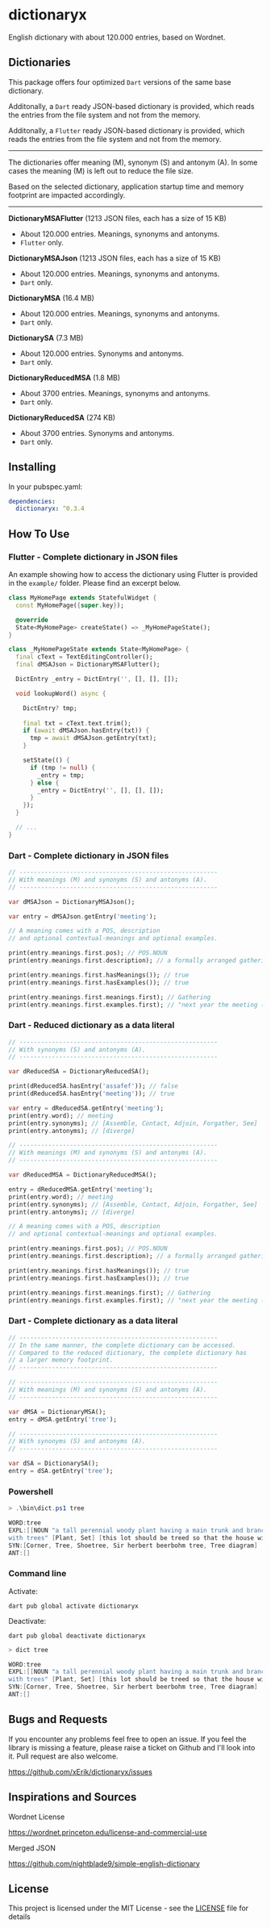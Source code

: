# dictionaryx

English dictionary with about 120.000 entries, based on Wordnet. 

## Dictionaries

This package offers four optimized `Dart` versions of the same base dictionary. 

Additonally, a `Dart` ready JSON-based dictionary is provided, which reads the entries from the file system and not from the memory.

Additonally, a `Flutter` ready JSON-based dictionary is provided, which reads the entries from the file system and not from the memory.

---

The dictionaries offer meaning (M), synonym (S) and antonym (A). In some cases the meaning (M) is left out to reduce the file size.

Based on the selected dictionary, application startup time and memory footprint are impacted accordingly.

---

**DictionaryMSAFlutter** (1213 JSON files, each has a size of 15 KB)

- About 120.000 entries. Meanings, synonyms and antonyms.
- `Flutter` only.

**DictionaryMSAJson** (1213 JSON files, each has a size of 15 KB)

- About 120.000 entries. Meanings, synonyms and antonyms.
- `Dart` only.

**DictionaryMSA** (16.4 MB)

- About 120.000 entries. Meanings, synonyms and antonyms.
- `Dart` only.

**DictionarySA** (7.3 MB)

- About 120.000 entries. Synonyms and antonyms.
- `Dart` only.

**DictionaryReducedMSA** (1.8 MB)

- About 3700 entries. Meanings, synonyms and antonyms.
- `Dart` only.

**DictionaryReducedSA** (274 KB)

- About 3700 entries. Synonyms and antonyms.
- `Dart` only.

## Installing

In your pubspec.yaml:

```yaml
dependencies:
  dictionaryx: ^0.3.4
```
## How To Use

### Flutter - Complete dictionary in JSON files

An example showing how to access the dictionary using Flutter is
provided in the `example/` folder. Please find an excerpt below.

```dart
class MyHomePage extends StatefulWidget {
  const MyHomePage({super.key});

  @override
  State<MyHomePage> createState() => _MyHomePageState();
}

class _MyHomePageState extends State<MyHomePage> {
  final cText = TextEditingController();
  final dMSAJson = DictionaryMSAFlutter();

  DictEntry _entry = DictEntry('', [], [], []);

  void lookupWord() async {

    DictEntry? tmp;
    
    final txt = cText.text.trim();
    if (await dMSAJson.hasEntry(txt)) {
      tmp = await dMSAJson.getEntry(txt);
    }

    setState(() {
      if (tmp != null) {
        _entry = tmp;
      } else {
        _entry = DictEntry('', [], [], []);
      }
    });
  }

  // ...
}
```

### Dart - Complete dictionary in JSON files

```dart
// -------------------------------------------------------
// With meanings (M) and synonyms (S) and antonyms (A).
// -------------------------------------------------------

var dMSAJson = DictionaryMSAJson();

var entry = dMSAJson.getEntry('meeting');

// A meaning comes with a POS, description
// and optional contextual-meanings and optional examples.

print(entry.meanings.first.pos); // POS.NOUN
print(entry.meanings.first.description); // a formally arranged gathering

print(entry.meanings.first.hasMeanings()); // true
print(entry.meanings.first.hasExamples()); // true

print(entry.meanings.first.meanings.first); // Gathering
print(entry.meanings.first.examples.first); // "next year the meeting (...)
```
### Dart - Reduced dictionary as a data literal

```dart
// -------------------------------------------------------
// With synonyms (S) and antonyms (A).
// -------------------------------------------------------

var dReducedSA = DictionaryReducedSA();

print(dReducedSA.hasEntry('assafef')); // false
print(dReducedSA.hasEntry('meeting')); // true

var entry = dReducedSA.getEntry('meeting');
print(entry.word); // meeting
print(entry.synonyms); // [Assemble, Contact, Adjoin, Forgather, See]
print(entry.antonyms); // [diverge]

// -------------------------------------------------------
// With meanings (M) and synonyms (S) and antonyms (A).
// -------------------------------------------------------

var dReducedMSA = DictionaryReducedMSA();

entry = dReducedMSA.getEntry('meeting');
print(entry.word); // meeting
print(entry.synonyms); // [Assemble, Contact, Adjoin, Forgather, See]
print(entry.antonyms); // [diverge]

// A meaning comes with a POS, description
// and optional contextual-meanings and optional examples.

print(entry.meanings.first.pos); // POS.NOUN
print(entry.meanings.first.description); // a formally arranged gathering

print(entry.meanings.first.hasMeanings()); // true
print(entry.meanings.first.hasExamples()); // true

print(entry.meanings.first.meanings.first); // Gathering
print(entry.meanings.first.examples.first); // "next year the meeting (...)
```
### Dart - Complete dictionary as a data literal

```dart
// -------------------------------------------------------
// In the same manner, the complete dictionary can be accessed.
// Compared to the reduced dictionary, the complete dictionary has
// a larger memory footprint.
// -------------------------------------------------------

// -------------------------------------------------------
// With meanings (M) and synonyms (S) and antonyms (A).
// -------------------------------------------------------

var dMSA = DictionaryMSA();
entry = dMSA.getEntry('tree');

// -------------------------------------------------------
// With synonyms (S) and antonyms (A).
// -------------------------------------------------------

var dSA = DictionarySA();
entry = dSA.getEntry('tree');
```
### Powershell 

```ps1
> .\bin\dict.ps1 tree

WORD:tree 
EXPL:[[NOUN "a tall perennial woody plant having a main trunk and branches forming a distinct elevated crown; includes both gymnosperms and angiosperms" [Woody plant, Ligneous plant] []], [VERB "plant 
with trees" [Plant, Set] [this lot should be treed so that the house will be shaded in summer]], [VERB "chase an animal up a tree" [Chase, Chase after, Trail, Tail, Tag, Give chase, Dog, Go after, Track] [the hunters treed the bear with dogs and killed it, her dog likes to tree squirrels]], [VERB "stretch (a shoe) on a shoetree" [Elongate, Stretch] []]]
SYN:[Corner, Tree, Shoetree, Sir herbert beerbohm tree, Tree diagram]
ANT:[]
``` 

### Command line

Activate:

`dart pub global activate dictionaryx`

Deactivate:

`dart pub global deactivate dictionaryx`

```ps1
> dict tree

WORD:tree 
EXPL:[[NOUN "a tall perennial woody plant having a main trunk and branches forming a distinct elevated crown; includes both gymnosperms and angiosperms" [Woody plant, Ligneous plant] []], [VERB "plant 
with trees" [Plant, Set] [this lot should be treed so that the house will be shaded in summer]], [VERB "chase an animal up a tree" [Chase, Chase after, Trail, Tail, Tag, Give chase, Dog, Go after, Track] [the hunters treed the bear with dogs and killed it, her dog likes to tree squirrels]], [VERB "stretch (a shoe) on a shoetree" [Elongate, Stretch] []]]
SYN:[Corner, Tree, Shoetree, Sir herbert beerbohm tree, Tree diagram]
ANT:[]
```
## Bugs and Requests

If you encounter any problems feel free to open an issue. If you feel the library is missing a feature, please raise a ticket on Github and I'll look into it. Pull request are also welcome.

https://github.com/xErik/dictionaryx/issues

## Inspirations and Sources

Wordnet License

https://wordnet.princeton.edu/license-and-commercial-use

Merged JSON

https://github.com/nightblade9/simple-english-dictionary

## License

This project is licensed under the MIT License - see the [LICENSE](LICENSE) file for details
